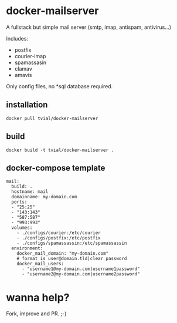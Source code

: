 # docker-mailserver

A fullstack but simple mail  server (smtp, imap, antispam, antivirus...)

Includes:
- postfix
- courier-imap
- spamassasin
- clamav
- amavis

Only config files, no *sql database required.

## installation

	docker pull tvial/docker-mailserver

## build

	docker build -t tvial/docker-mailserver .

## docker-compose template

	mail:
	  build: .
	  hostname: mail
	  domainname: my-domain.com
	  ports:
	  - "25:25"
	  - "143:143"
	  - "587:587"
	  - "993:993"
	  volumes:
	    - ./configs/courier:/etc/courier
	    - ./configs/postfix:/etc/postfix
	    - ./configs/spamassassin:/etc/spamassassin
	  environment:
	    docker_mail_domain: "my-domain.com"
	    # format is user@domain.tld|clear_password
	    docker_mail_users:
	      - "username1@my-domain.com|username1password"
	      - "username2@my-domain.com|username2password"

# wanna help?

Fork, improve and PR. ;-)